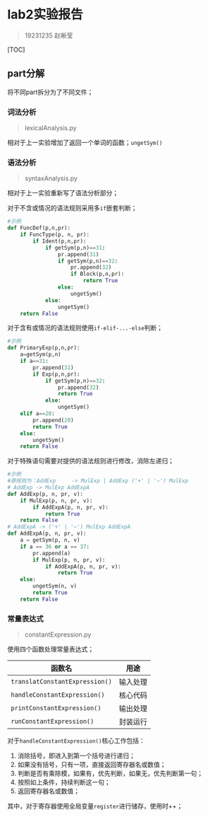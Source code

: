 # lab2实验报告

> 19231235 赵晰莹

[TOC]

## part分解

将不同part拆分为了不同文件；

### 词法分析

> lexicalAnalysis.py

相对于上一实验增加了返回一个单词的函数；`ungetSym()`

### 语法分析

> syntaxAnalysis.py

相对于上一实验重新写了语法分析部分；

对于不含或情况的语法规则采用多`if`嵌套判断；

```python
#示例
def FuncDef(p,n,pr):
    if FuncType(p, n, pr):
        if Ident(p,n,pr):
            if getSym(p,n)==31:
                pr.append(31)
                if getSym(p,n)==32:
                    pr.append(32)
                    if Block(p,n,pr):
                        return True
                else:
                    ungetSym()
            else:
                ungetSym()
    return False
```

对于含有或情况的语法规则使用`if-elif-...-else`判断；

```python
#示例
def PrimaryExp(p,n,pr):
    a=getSym(p,n)
    if a==31:
        pr.append(31)
        if Exp(p,n,pr):
            if getSym(p,n)==32:
                pr.append(32)
                return True
            else:
                ungetSym()
    elif a==20:
        pr.append(20)
        return True
    else:
        ungetSym()
    return False
```

对于特殊语句需要对提供的语法规则进行修改，消除左递归；

```python
#示例
#原规则为：AddExp     -> MulExp | AddExp ('+' | '−') MulExp
# AddExp -> MulExp AddExpA
def AddExp(p, n, pr, v):
    if MulExp(p, n, pr, v):
        if AddExpA(p, n, pr, v):
            return True
    return False
# AddExpA -> ('+' | '−') MulExp AddExpA
def AddExpA(p, n, pr, v):
    a = getSym(p, n, v)
    if a == 36 or a == 37:
        pr.append(a)
        if MulExp(p, n, pr, v):
            if AddExpA(p, n, pr, v):
                return True
    else:
        ungetSym(n, v)
        return True
    return False
```

### 常量表达式

> constantExpression.py

使用四个函数处理常量表达式；

| 函数名                         | 用途     |
| ------------------------------ | -------- |
| `translatConstantExpression()` | 输入处理 |
| `handleConstantExpression()`   | 核心代码 |
| `printConstantExpression()`    | 输出处理 |
| `runConstantExpression()`      | 封装运行 |

对于`handleConstantExpression()`核心工作包括：

1. 消除括号，即进入到第一个括号进行递归；
2. 如果没有括号，只有一项，直接返回寄存器名或数值；
3. 判断是否有乘除模，如果有，优先判断，如果无，优先判断第一句；
4. 按照如上条件，持续判断这一句；
5. 返回寄存器名或数值；

其中，对于寄存器使用全局变量`register`进行储存，使用时++；
